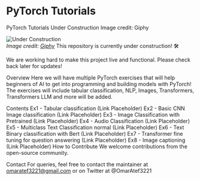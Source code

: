 # PyTorch Tutorials

PyTorch Tutorials
Under Construction
Image credit: Giphy

![Under Construction](https://internationaleventvenue.com/wp-content/uploads/2020/09/under-construction-gif-11.gif)  
*Image credit: [Giphy](https://giphy.com/)*
This repository is currently under construction! :hammer_and_wrench: 

We are working hard to make this project live and functional. Please check back later for updates!

Overview
Here we will have multiple PyTorch exercises that will help beginners of AI to get into programming and building models with PyTorch! The exercises will include tabular classification, NLP, Images, Transformers, Transformers LLM and more will be added.

Contents
Ex1 - Tabular classification (Link Placeholder)
Ex2 - Basic CNN Image classification (Link Placeholder)
Ex3 - Image Classification with Pretrained (Link Placeholder)
Ex4 - Audio Classification (Link Placeholder)
Ex5 - Multiclass Text Classification normal (Link Placeholder)
Ex6 - Text Binary classification with Bert (Link Placeholder)
Ex7 - Transformer fine tuning for question answering (Link Placeholder)
Ex8 - Image captioning (Link Placeholder)
How to Contribute
We welcome contributions from the open-source community.

Contact
For queries, feel free to contact the maintainer at omaratef3221@gmail.com or on Twitter at @OmarAtef3221

